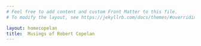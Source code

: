 ```yaml
---
# Feel free to add content and custom Front Matter to this file.
# To modify the layout, see https://jekyllrb.com/docs/themes/#overriding-theme-defaults

layout: homecopelan
title:  Musings of Robert Copelan
---
```

<h2> </h2>